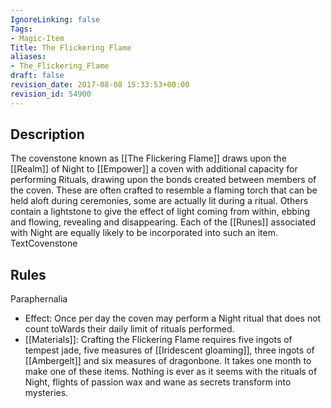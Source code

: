 ```yaml
---
IgnoreLinking: false
Tags:
- Magic-Item
Title: The Flickering Flame
aliases:
- The_Flickering_Flame
draft: false
revision_date: 2017-08-08 15:33:53+00:00
revision_id: 54900
---
```


## Description
The covenstone known as [[The Flickering Flame]] draws upon the [[Realm]] of Night to [[Empower]] a coven with additional capacity for performing Rituals, drawing upon the bonds created between members of the coven. 
These are often crafted to resemble a flaming torch that can be held aloft during ceremonies, some are actually lit during a ritual. Others contain a lightstone to give the effect of light coming from within, ebbing and flowing, revealing and disappearing. Each of the [[Runes]] associated with Night are equally likely to be incorporated into such an item.
TextCovenstone
## Rules
Paraphernalia
* Effect: Once per day the coven may perform a Night ritual that does not count toWards their daily limit of rituals performed.
* [[Materials]]: Crafting the Flickering Flame requires five ingots of tempest jade, five measures of [[Iridescent gloaming]], three ingots of [[Ambergelt]] and six measures of dragonbone. It takes one month to make one of these items.
Nothing is ever as it seems with the rituals of Night, flights of passion wax and wane as secrets transform into mysteries.